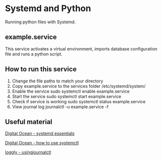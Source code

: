 # Systemd and Python

Running python files with Systemd.

## example.service
This service activates a virtual environment, imports database configuration file and runs a python script.

## How to run this service

1. Change the file paths to match your directory 
2. Copy example.service to the services folder /etc/systemd/system/
3. Enable the service sudo systemctl enable example.service
4. Start the service sudo systemctl start example.service
5. Check if service is working sudo systemctl status example.service
6. View journal log journalctl	-u example.service -f


## Useful material 

[Digital Ocean - systemd essentials](https://www.digitalocean.com/community/tutorials/systemd-essentials-working-with-services-units-and-the-journal)

[Digital Ocean - how to use systemctl](https://www.digitalocean.com/community/tutorials/how-to-use-systemctl-to-manage-systemd-services-and-units)

[loggly - usingjournalctl](https://www.loggly.com/ultimate-guide/using-journalctl/)